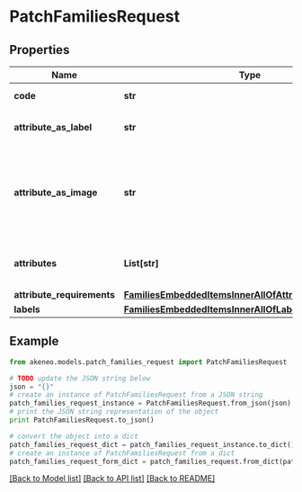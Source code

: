 # PatchFamiliesRequest


## Properties
Name | Type | Description | Notes
------------ | ------------- | ------------- | -------------
**code** | **str** | Family code | 
**attribute_as_label** | **str** | Attribute code used as label | 
**attribute_as_image** | **str** | Attribute code used as the main picture in the user interface (only since v2.0) | [optional] [default to 'null']
**attributes** | **List[str]** | Attributes codes that compose the family | [optional] 
**attribute_requirements** | [**FamiliesEmbeddedItemsInnerAllOfAttributeRequirements**](FamiliesEmbeddedItemsInnerAllOfAttributeRequirements.md) |  | [optional] 
**labels** | [**FamiliesEmbeddedItemsInnerAllOfLabels**](FamiliesEmbeddedItemsInnerAllOfLabels.md) |  | [optional] 

## Example

```python
from akeneo.models.patch_families_request import PatchFamiliesRequest

# TODO update the JSON string below
json = "{}"
# create an instance of PatchFamiliesRequest from a JSON string
patch_families_request_instance = PatchFamiliesRequest.from_json(json)
# print the JSON string representation of the object
print PatchFamiliesRequest.to_json()

# convert the object into a dict
patch_families_request_dict = patch_families_request_instance.to_dict()
# create an instance of PatchFamiliesRequest from a dict
patch_families_request_form_dict = patch_families_request.from_dict(patch_families_request_dict)
```
[[Back to Model list]](../README.md#documentation-for-models) [[Back to API list]](../README.md#documentation-for-api-endpoints) [[Back to README]](../README.md)


